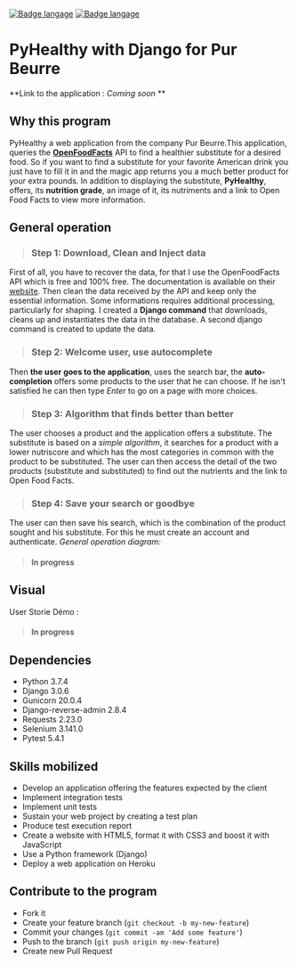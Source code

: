 [![Badge langage](https://img.shields.io/static/v1?label=langage&message=Français&color=blue)](https://github.com/GuillaumeStaub/pyhealthy_web/blob/master/README_fr.md)
[![Badge langage](https://img.shields.io/static/v1?label=langage&message=English&color=blue)](https://github.com/GuillaumeStaub/pyhealthy_web/blob/master/README.md)



# PyHealthy with Django for Pur Beurre

**Link to the application : *Coming soon* **

## Why this program
PyHealthy a web application from the company Pur Beurre.This application, queries the **[OpenFoodFacts](https://fr.openfoodfacts.org)** API to find a healthier substitute for a desired food. So if you want to find a substitute for your favorite American drink you just have to fill it in and the magic app returns you a much better product for your extra pounds. In addition to displaying the substitute, **PyHealthy**, offers, its **nutrition grade**, an image of it, its nutriments and a link to Open Food Facts to view more information.

## General operation
> ### Step 1: Download, Clean and Inject data

First of all, you have to recover the data, for that I use the OpenFoodFacts API which is free and 100% free. The documentation is available on their  [website](https://en.wiki.openfoodfacts.org/API/Read/Search).
Then clean the data received by the API and keep only the essential information. Some informations requires additional processing, particularly for shaping.
I created a **Django command** that downloads, cleans up and instantiates the data in the database.
A second django command is created to update the data.

> ### Step 2: Welcome user, use autocomplete

Then **the user goes to the application**, uses the search bar, the **auto-completion** offers some products to the user that he can choose. If he isn't satisfied he can then type *Enter* to go on a page with more choices.
> ### Step 3: Algorithm that finds better than better


The user chooses a product and the application offers a substitute. The substitute is based on a *simple algorithm*, it searches for a product with a lower nutriscore and which has the most categories in common with the product to be substituted.
The user can then access the detail of the two products (substitute and substituted) to find out the nutrients and the link to Open Food Facts.

> ### Step 4: Save your search or goodbye

The user can then save his search, which is the combination of the product sought and his substitute. For this he must create an account and authenticate.
*General operation diagram:*
> #### In progress

## Visual
User Storie Démo :

> #### In progress

## Dependencies
* Python 3.7.4
* Django 3.0.6
* Gunicorn 20.0.4
* Django-reverse-admin 2.8.4
* Requests 2.23.0
* Selenium 3.141.0
* Pytest 5.4.1

## Skills mobilized
* Develop an application offering the features expected by the client
* Implement integration tests
* Implement unit tests
* Sustain your web project by creating a test plan
* Produce test execution report
* Create a website with HTML5, format it with CSS3 and boost it with JavaScript
* Use a Python framework (Django)
* Deploy a web application on Heroku

## Contribute to the program 

* Fork it
* Create your feature branch (`git checkout -b my-new-feature`)
* Commit your changes (`git commit -am 'Add some feature'`)
* Push to the branch (`git push origin my-new-feature`)
* Create new Pull Request